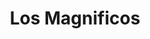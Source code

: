 ---
title: "Los Magnificos"
url: /ciudad-autonoma-de-buenos-aires/los-magnificos/
shop: Lebensmittel
---